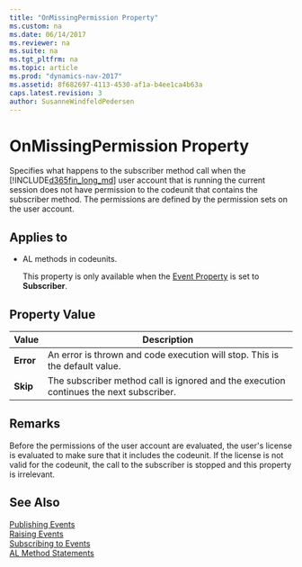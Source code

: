 ```yaml
---
title: "OnMissingPermission Property"
ms.custom: na
ms.date: 06/14/2017
ms.reviewer: na
ms.suite: na
ms.tgt_pltfrm: na
ms.topic: article
ms.prod: "dynamics-nav-2017"
ms.assetid: 8f682697-4113-4530-af1a-b4ee1ca4b63a
caps.latest.revision: 3
author: SusanneWindfeldPedersen
---
```

# OnMissingPermission Property
Specifies what happens to the subscriber method call when the [!INCLUDE[d365fin_long_md](../includes/d365fin_long_md.md)] user account that is running the current session does not have permission to the codeunit that contains the subscriber method. The permissions are defined by the permission sets on the user account.  
  
## Applies to  
  
-   AL methods in codeunits.  
  
     This property is only available when the [Event Property](devenv-event-property.md) is set to **Subscriber**.  
  
## Property Value  
  
|Value|Description|  
|-----------|-----------------|  
|**Error**|An error is thrown and code execution will stop. This is the default value.|  
|**Skip**|The subscriber method call is ignored and the execution continues the next subscriber.|  
  
## Remarks  
 Before the permissions of the user account are evaluated, the user's license is evaluated to make sure that it includes the codeunit. If the license is not valid for the codeunit, the call to the subscriber is stopped and this property is irrelevant.  
 <!-- 
 For more information about events, see [Events in Microsoft Dynamics NAV](Events-in-Microsoft-Dynamics-NAV.md).  -->
  
## See Also  
 [Publishing Events](Publishing-Events.md)   
 [Raising Events](Raising-Events.md)   
 [Subscribing to Events](Subscribing-to-Events.md)   
 [AL Method Statements](../devenv-al-method-statements.md)